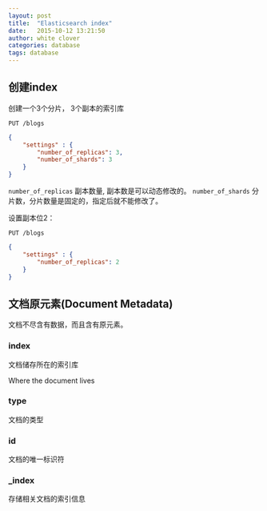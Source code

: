 ```yaml
---
layout: post
title:  "Elasticsearch index"
date:   2015-10-12 13:21:50
author: white clover
categories: database
tags: database
---
```



## 创建index

创建一个3个分片， 3个副本的索引库

    PUT /blogs

```json
{
    "settings" : {
        "number_of_replicas": 3,
        "number_of_shards": 3
    }
}
```


`number_of_replicas` 副本数量, 副本数是可以动态修改的。 `number_of_shards` 分片数，分片数量是固定的，指定后就不能修改了。


设置副本位2：

    PUT /blogs

```json
{
    "settings" : {
        "number_of_replicas": 2
    }
}
```




## 文档原元素(Document Metadata)

文档不尽含有数据，而且含有原元素。

### index

文档储存所在的索引库

Where the document lives

### type

文档的类型

### id

文档的唯一标识符

### _index

存储相关文档的索引信息